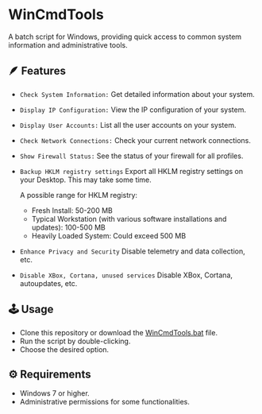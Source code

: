 # WinCmdTools

A batch script for Windows, providing quick access to common system information and administrative tools.

## :feather: Features

- `Check System Information:` Get detailed information about your system.
- `Display IP Configuration:` View the IP configuration of your system.
- `Display User Accounts:` List all the user accounts on your system.
- `Check Network Connections:` Check your current network connections.
- `Show Firewall Status:` See the status of your firewall for all profiles.
- `Backup HKLM registry settings` Export all HKLM registry settings on your Desktop. This may take some time.

  A possible range for HKLM registry:
  - Fresh Install: 50-200 MB
  - Typical Workstation (with various software installations and updates): 100-500 MB
  - Heavily Loaded System: Could exceed 500 MB 
- `Enhance Privacy and Security` Disable telemetry and data collection, etc.
- `Disable XBox, Cortana, unused services` Disable XBox, Cortana, autoupdates, etc.

## :joystick: Usage

- Clone this repository or download the [WinCmdTools.bat](https://github.com/a13xe/WinCmdTools/releases/download/v1.0.2/WinCmdTools.bat) file.
- Run the script by double-clicking.
- Choose the desired option.

## :gear: Requirements

- Windows 7 or higher.
- Administrative permissions for some functionalities.
